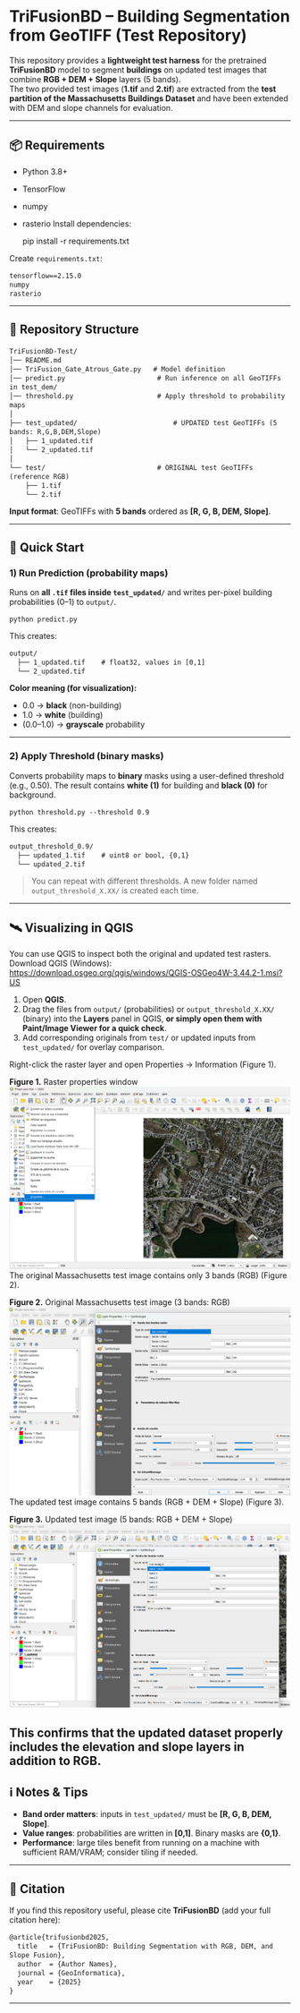 # TriFusionBD – Building Segmentation from GeoTIFF (Test Repository)

This repository provides a **lightweight test harness** for the pretrained **TriFusionBD** model to segment **buildings** on updated test images that combine **RGB + DEM + Slope** layers (5 bands).  
The two provided test images (**1.tif** and **2.tif**) are extracted from the **test partition of the Massachusetts Buildings Dataset** and have been extended with DEM and slope channels for evaluation.  

---

## 📦 Requirements

- Python 3.8+
- TensorFlow
- numpy
- rasterio
Install dependencies:

    pip install -r requirements.txt

Create `requirements.txt`:

    tensorflow==2.15.0
    numpy
    rasterio

---

## 📂 Repository Structure

    TriFusionBD-Test/
    │── README.md
    │── TriFusion_Gate_Atrous_Gate.py   # Model definition
    │── predict.py                       # Run inference on all GeoTIFFs in test_dem/
    │── threshold.py                     # Apply threshold to probability maps
    │
    ├── test_updated/                        # UPDATED test GeoTIFFs (5 bands: R,G,B,DEM,Slope)
    │   ├── 1_updated.tif
    │   └── 2_updated.tif
    │
    └── test/                            # ORIGINAL test GeoTIFFs (reference RGB)
        ├── 1.tif
        └── 2.tif

**Input format**: GeoTIFFs with **5 bands** ordered as **[R, G, B, DEM, Slope]**.

---

## 🚀 Quick Start

### 1) Run Prediction (probability maps)
Runs on **all `.tif` files inside `test_updated/`** and writes per-pixel building probabilities (0–1) to `output/`.

    python predict.py

This creates:

    output/
      ├── 1_updated.tif    # float32, values in [0,1]
      └── 2_updated.tif

**Color meaning (for visualization):**
- 0.0 → **black** (non-building)
- 1.0 → **white** (building)
- (0.0–1.0) → **grayscale** probability

---

### 2) Apply Threshold (binary masks)
Converts probability maps to **binary** masks using a user-defined threshold (e.g., 0.50). The result contains **white (1)** for building and **black (0)** for background.

    python threshold.py --threshold 0.9

This creates:

    output_threshold_0.9/
      ├── updated_1.tif    # uint8 or bool, {0,1}
      └── updated_2.tif

> You can repeat with different thresholds. A new folder named `output_threshold_X.XX/` is created each time.

---

## 🛰️ Visualizing in QGIS
You can use QGIS to inspect both the original and updated test rasters.
Download QGIS (Windows):
    https://download.osgeo.org/qgis/windows/QGIS-OSGeo4W-3.44.2-1.msi?US
1. Open **QGIS**.
2. Drag the files from `output/` (probabilities) or `output_threshold_X.XX/` (binary) into the **Layers** panel in QGIS, **or simply open them with Paint/Image Viewer for a quick check**.
3. Add corresponding originals from `test/` or updated inputs from `test_updated/` for overlay comparison.


Right-click the raster layer and open Properties → Information (Figure 1).

**Figure 1.** Raster properties window  
![Raster Properties Window](p1.png)
The original Massachusetts test image contains only 3 bands (RGB) (Figure 2).

**Figure 2.** Original Massachusetts test image (3 bands: RGB)  
![Original 3-band raster](p3.png)
The updated test image contains 5 bands (RGB + DEM + Slope) (Figure 3).

**Figure 3.** Updated test image (5 bands: RGB + DEM + Slope)  
![Updated 5-band raster](p4.png)

This confirms that the updated dataset properly includes the elevation and slope layers in addition to RGB.
---

## ℹ️ Notes & Tips

- **Band order matters**: inputs in `test_updated/` must be **[R, G, B, DEM, Slope]**.
- **Value ranges**: probabilities are written in **[0,1]**. Binary masks are **{0,1}**.
- **Performance**: large tiles benefit from running on a machine with sufficient RAM/VRAM; consider tiling if needed.

---

## 🧾 Citation

If you find this repository useful, please cite **TriFusionBD** (add your full citation here):

    @article{trifusionbd2025,
      title   = {TriFusionBD: Building Segmentation with RGB, DEM, and Slope Fusion},
      author  = {Author Names},
      journal = {GeoInformatica},
      year    = {2025}
    }

---
